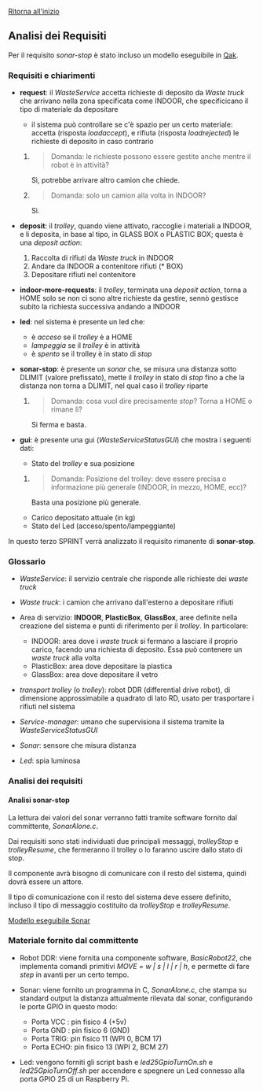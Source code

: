 [Ritorna all'inizio](../README.md)

## Analisi dei Requisiti

Per il requisito *sonar-stop* è stato incluso un modello eseguibile in
[Qak](#scelta-del-linguaggio-di-modellazione).

### Requisiti e chiarimenti

- **request**: il *WasteService* accetta richieste di deposito da *Waste truck* che arrivano nella zona specificata come INDOOR, che specificicano il tipo di materiale da depositare
    - il sistema può controllare se c'è spazio per un certo materiale: accetta (risposta *loadaccept*), e rifiuta (risposta *loadrejected*) le richieste di deposito in caso contrario
    1. > Domanda: le richieste possono essere gestite anche mentre il robot è in attività?

        Sì, potrebbe arrivare altro camion che chiede.

    2. > Domanda: solo un camion alla volta in INDOOR?

        Sì.

- **deposit**: il *trolley*, quando viene attivato, raccoglie i materiali a INDOOR, e li deposita, in base al tipo, in GLASS BOX o PLASTIC BOX; questa è una *deposit action*:
    1. Raccolta di rifiuti da *Waste truck* in INDOOR
    2. Andare da INDOOR a contenitore rifiuti (\* BOX)
    3. Depositare rifiuti nel contenitore

- **indoor-more-requests**: il *trolley*, terminata una *deposit action*, torna a HOME solo se non ci sono altre richieste da gestire, sennò gestisce subito la richiesta successiva andando a INDOOR

- **led**: nel sistema è presente un led che:
    - è *acceso* se il *trolley* è a HOME
    - *lampeggia* se il *trolley* è in attività
    - è *spento* se il trolley è in stato di *stop*

- **sonar-stop**: è presente un *sonar* che, se misura una distanza sotto DLIMIT (valore prefissato), mette il *trolley* in stato di *stop* fino a che la distanza non torna a DLIMIT, nel qual caso il *trolley* riparte
    1. > Domanda: cosa vuol dire precisamente *stop*? Torna a HOME o rimane lì?

        Si ferma e basta.

- **gui**: è presente una gui (*WasteServiceStatusGUI*) che mostra i seguenti dati:
    - Stato del *trolley* e sua posizione
    1. > Domanda: Posizione del trolley: deve essere precisa o informazione più generale (INDOOR, in mezzo, HOME, ecc)?
    
        Basta una posizione più generale.
    - Carico depositato attuale (in kg)
    - Stato del Led (acceso/spento/lampeggiante)

In questo terzo SPRINT verrà analizzato il requisito rimanente di
**sonar-stop**.

### Glossario

- *WasteService*: il servizio centrale che risponde alle richieste dei *waste truck*

- *Waste truck*: i camion che arrivano dall'esterno a depositare rifiuti

- Area di servizio: **INDOOR**, **PlasticBox**, **GlassBox**, aree definite nella creazione del sistema e punti di riferimento per il *trolley*. In particolare:
    - INDOOR: area dove i *waste truck* si fermano a lasciare il proprio carico, facendo una richiesta di deposito. Essa può contenere un *waste truck* alla volta
    - PlasticBox: area dove depositare la plastica
    - GlassBox: area dove depositare il vetro

- *transport trolley* (o *trolley*): robot DDR (differential drive robot), di dimensione approssimabile a quadrato di lato RD, usato per trasportare i rifiuti nel sistema

- *Service-manager*: umano che supervisiona il sistema tramite la *WasteServiceStatusGUI*

- *Sonar*: sensore che misura distanza

- *Led*: spia luminosa

### Analisi dei requisiti

#### Analisi **sonar-stop**

La lettura dei valori del sonar verranno fatti tramite software fornito dal
committente, *SonarAlone.c*.

Dai requisiti sono stati individuati due principali messaggi, *trolleyStop* e
*trolleyResume*, che fermeranno il trolley o lo faranno uscire dallo stato di
stop.

Il componente avrà bisogno di comunicare con il resto del sistema, quindi dovrà
essere un attore.

Il tipo di comunicazione con il resto del sistema deve essere definito, incluso il tipo di messaggio costituito da *trolleyStop* e *trolleyResume*.

[Modello eseguibile Sonar](../model.requisiti/src/sonar-stop.qak)

### Materiale fornito dal committente

- Robot DDR: viene fornita una componente software, *BasicRobot22*, che implementa comandi primitivi *MOVE = w | s | l | r | h*, e permette di fare *step* in avanti per un certo tempo.
- Sonar: viene fornito un programma in C, *SonarAlone.c*, che stampa su standard output la distanza attualmente rilevata dal sonar, configurando le porte GPIO in questo modo:
    - Porta VCC : pin fisico 4 (+5v)
    - Porta GND : pin fisico 6 (GND)
    - Porta TRIG: pin fisico 11 (WPI 0, BCM 17)
    - Porta ECHO: pin fisico 13 (WPI 2, BCM 27)

- Led: vengono forniti gli script bash e *led25GpioTurnOn.sh* e *led25GpioTurnOff.sh* per accendere e spegnere un Led connesso alla porta GPIO 25 di un Raspberry Pi.
